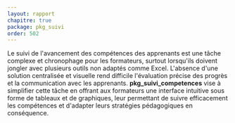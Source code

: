 ```yaml
---
layout: rapport
chapitre: true
package: pkg_suivi
order: 502
---
```



Le suivi de l'avancement des compétences des apprenants est une tâche complexe et chronophage pour les formateurs, surtout lorsqu'ils doivent jongler avec plusieurs outils non adaptés comme Excel. L'absence d'une solution centralisée et visuelle rend difficile l'évaluation précise des progrès et la communication avec les apprenants. **pkg_suivi_competences** vise à simplifier cette tâche en offrant aux formateurs une interface intuitive sous forme de tableaux et de graphiques, leur permettant de suivre efficacement les compétences et d'adapter leurs stratégies pédagogiques en conséquence.